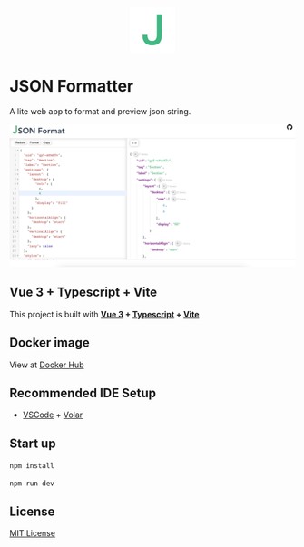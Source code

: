 <p align="center">
  <img width="80" lt="logo" src="./src/assets/logo.svg" class="logo">
</p>

# JSON Formatter
A lite web app to format and preview json string.

<p align="center">
  <img width="800" lt="logo" src="./screenshot/screenshot.png" class="logo">
</p>

## Vue 3 + Typescript + Vite
This project is built with **[Vue 3](https://vuejs.org/) + [Typescript](https://www.typescriptlang.org/) + [Vite](https://vitejs.dev/)**

## Docker image

View at [Docker Hub](https://hub.docker.com/r/bluesky335/json-formatter)

## Recommended IDE Setup

- [VSCode](https://code.visualstudio.com/) + [Volar](https://marketplace.visualstudio.com/items?itemName=johnsoncodehk.volar)

## Start up

`npm install`

`npm run dev`

## License
[MIT License](./LICENSE)
